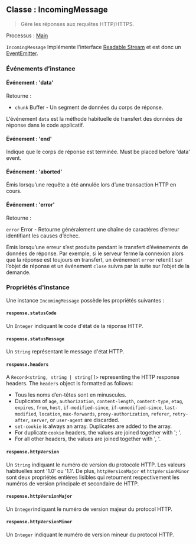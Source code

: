 ## Classe : IncomingMessage

> Gère les réponses aux requêtes HTTP/HTTPS.

Processus : [Main](../glossary.md#main-process)

`IncomingMessage` Implémente l'interface [Readable Stream](https://nodejs.org/api/stream.html#stream_readable_streams) et est donc un [EventEmitter][event-emitter].

### Événements d’instance

#### Événement : 'data'

Retourne :

* `chunk` Buffer - Un segment de données du corps de réponse.

L'événement `data` est la méthode habituelle de transfert des données de réponse dans le code applicatif.

#### Événement : 'end'

Indique que le corps de réponse est terminée. Must be placed before 'data' event.

#### Événement : 'aborted'

Émis lorsqu’une requête a été annulée lors d’une transaction HTTP en cours.

#### Événement : 'error'

Retourne :

`error` Error - Retourne généralement une chaîne de caractères d’erreur identifiant les causes d’échec.

Émis lorsqu’une erreur s’est produite pendant le transfert d’événements de données de réponse. Par exemple, si le serveur ferme la connexion alors que la réponse est toujours en transfert, un événement `error` retentit sur l’objet de réponse et un événement `close` suivra par la suite sur l’objet de la demande.

### Propriétés d'instance

Une instance `IncomingMessage` possède les propriétés suivantes :

#### `response.statusCode`

Un `Integer` indiquant le code d'état de la réponse HTTP.

#### `response.statusMessage`

Un `String` représentant le message d'état HTTP.

#### `response.headers`

A `Record<string, string | string[]>` representing the HTTP response headers. The `headers` object is formatted as follows:

* Tous les noms d’en-têtes sont en minuscules.
* Duplicates of `age`, `authorization`, `content-length`, `content-type`, `etag`, `expires`, `from`, `host`, `if-modified-since`, `if-unmodified-since`, `last-modified`, `location`, `max-forwards`, `proxy-authorization`, `referer`, `retry-after`, `server`, or `user-agent` are discarded.
* `set-cookie` is always an array. Duplicates are added to the array.
* For duplicate `cookie` headers, the values are joined together with '; '.
* For all other headers, the values are joined together with ', '.

#### `response.httpVersion`

Un `String` indiquant le numéro de version du protocole HTTP. Les valeurs habituelles sont '1.0' ou '1.1'. De plus, `httpVersionMajor` et `httpVersionMinor` sont deux propriétés entières lisibles qui retournent respectivement les numéros de version principale et secondaire de HTTP.

#### `response.httpVersionMajor`

Un `Integer`indiquant le numéro de version majeur du protocol HTTP.

#### `response.httpVersionMinor`

Un `Integer` indiquant le numéro de version mineur du protocol HTTP.

[event-emitter]: https://nodejs.org/api/events.html#events_class_eventemitter
